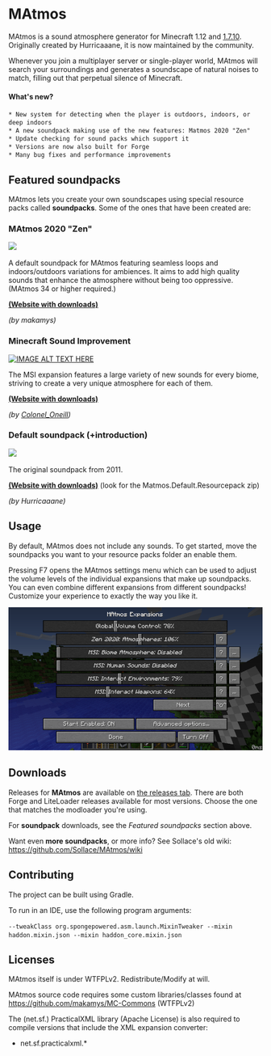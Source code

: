 MAtmos
======

MAtmos is a sound atmosphere generator for Minecraft 1.12 and [1.7.10](https://github.com/makamys/MAtmos/tree/1_7_10). Originally created by Hurricaaane, it is now maintained by the community.

Whenever you join a multiplayer server or single-player world, MAtmos will search your surroundings and generates a soundscape of natural noises to match, filling out that perpetual silence of Minecraft.

#### What's new?
```
* New system for detecting when the player is outdoors, indoors, or deep indoors
* A new soundpack making use of the new features: Matmos 2020 "Zen"
* Update checking for sound packs which support it
* Versions are now also built for Forge
* Many bug fixes and performance improvements
```

## Featured soundpacks
MAtmos lets you create your own soundscapes using special resource packs called **soundpacks**. Some of the ones that have been created are:


### MAtmos 2020 "Zen"
[![](http://img.youtube.com/vi/3F85g3e2_MY/0.jpg)](http://www.youtube.com/watch?v=3F85g3e2_MY "")

A default soundpack for MAtmos featuring seamless loops and indoors/outdoors variations for ambiences. It aims to add high quality sounds that enhance the atmosphere without being too oppressive. (MAtmos 34 or higher required.)

**[(Website with downloads)](https://github.com/makamys/MAtmos-2020-Zen)**

*(by makamys)*

### Minecraft Sound Improvement

[![IMAGE ALT TEXT HERE](https://img.youtube.com/vi/OnUeix34Qc4/0.jpg)](https://www.youtube.com/watch?v=OnUeix34Qc4)

The MSI expansion features a large variety of new sounds for every biome, striving to create a very unique atmosphere for each of them.

**[(Website with downloads)](https://github.com/makamys/MSI-Conversion)**

*(by [Colonel_Oneill](http://www.minecraftforum.net/members/Colonel_Oneill))*

### Default soundpack (+introduction)

[![](http://img.youtube.com/vi/Z4Zu4kvyDHU/0.jpg)](http://www.youtube.com/watch?v=Z4Zu4kvyDHU "")

The original soundpack from 2011.

**[(Website with downloads)](https://github.com/Sollace/MAtmos/releases)** (look for the Matmos.Default.Resourcepack zip)

*(by Hurricaaane)*

## Usage
By default, MAtmos does not include any sounds. To get started, move the soundpacks you want to your resource packs folder an enable them.

Pressing F7 opens the MAtmos settings menu which can be used to adjust the volume levels of the individual expansions that make up soundpacks. You can even combine different expansions from different soundpacks! Customize your experience to exactly the way you like it.

<img src="docs/matmos_menu.png" width="600">

## Downloads

Releases for **MAtmos** are available on [the releases tab](https://github.com/makamys/MAtmos/releases). There are both Forge and LiteLoader releases available for most versions. Choose the one that matches the modloader you're using.

For **soundpack** downloads, see the *Featured soundpacks* section above.

Want even **more soundpacks**, or more info? See Sollace's old wiki: https://github.com/Sollace/MAtmos/wiki

## Contributing
The project can be built using Gradle.

To run in an IDE, use the following program arguments:

`--tweakClass org.spongepowered.asm.launch.MixinTweaker --mixin haddon.mixin.json --mixin haddon_core.mixin.json`

## Licenses

MAtmos itself is under WTFPLv2. Redistribute/Modify at will.

MAtmos source code requires some custom libraries/classes found at https://github.com/makamys/MC-Commons (WTFPLv2)

The (net.sf.) PracticalXML library (Apache License) is also required to compile versions that include the XML expansion converter:
- net.sf.practicalxml.*
